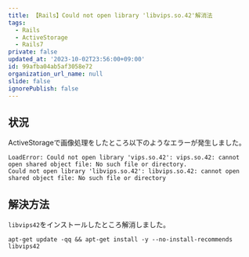 ```yaml
---
title: 【Rails】Could not open library 'libvips.so.42'解消法
tags:
  - Rails
  - ActiveStorage
  - Rails7
private: false
updated_at: '2023-10-02T23:56:00+09:00'
id: 99afba04ab5af3058e72
organization_url_name: null
slide: false
ignorePublish: false
---
```

## 状況

ActiveStorageで画像処理をしたところ以下のようなエラーが発生しました。

```terminal
LoadError: Could not open library 'vips.so.42': vips.so.42: cannot open shared object file: No such file or directory.
Could not open library 'libvips.so.42': libvips.so.42: cannot open shared object file: No such file or directory
```

## 解決方法

`libvips42`をインストールしたところ解消しました。

```terminal
apt-get update -qq && apt-get install -y --no-install-recommends libvips42
```


